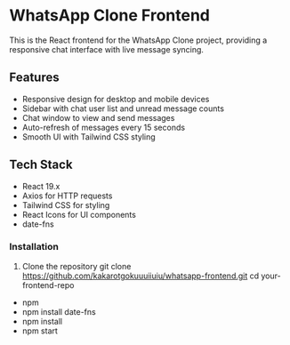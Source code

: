 # WhatsApp Clone Frontend

This is the React frontend for the WhatsApp Clone project, providing a responsive chat interface with live message syncing.

## Features

- Responsive design for desktop and mobile devices
- Sidebar with chat user list and unread message counts
- Chat window to view and send messages
- Auto-refresh of messages every 15 seconds
- Smooth UI with Tailwind CSS styling

## Tech Stack

- React 19.x
- Axios for HTTP requests
- Tailwind CSS for styling
- React Icons for UI components
-  date-fns


### Installation

1. Clone the repository
git clone https://github.com/kakarotgokuuuiiuiu/whatsapp-frontend.git
cd your-frontend-repo
- npm 
- npm install date-fns
- npm install
- npm start
